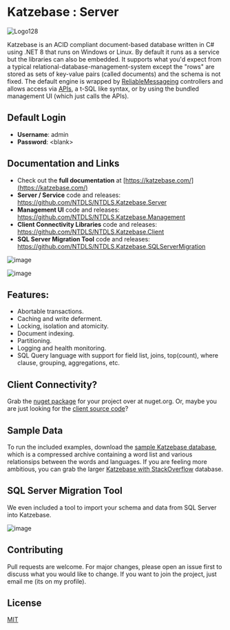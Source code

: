 # Katzebase : Server
![Logo128](https://github.com/NTDLS/NTDLS.Katzebase.Server/assets/11428567/fa827156-4d19-4803-860f-aa0ef3a5151d)

Katzebase is an ACID compliant document-based database written in C# using .NET 8 that runs on Windows or Linux. By default it runs as a service but the libraries can also be embedded. It supports what you'd expect from a typical relational-database-management-system except the "rows" are stored as sets of key-value pairs (called documents) and the schema is not fixed. The default engine is wrapped by [ReliableMessageing](https://github.com/NTDLS/NTDLS.ReliableMessaging) controllers and allows access via [APIs](https://github.com/NTDLS/NTDLS.Katzebase.Client), a t-SQL like syntax, or by using the bundled management UI (which just calls the APIs).

## Default Login
 - **Username**: admin
 - **Password**: \<blank\>

## Documentation and Links
- Check out the **full documentation** at [https://katzebase.com/](https://katzebase.com/)
- **Server / Service** code and releases: https://github.com/NTDLS/NTDLS.Katzebase.Server
- **Management UI** code and releases: https://github.com/NTDLS/NTDLS.Katzebase.Management
- **Client Connectivity Libraries** code and releases: https://github.com/NTDLS/NTDLS.Katzebase.Client
- **SQL Server Migration Tool** code and releases: https://github.com/NTDLS/NTDLS.Katzebase.SQLServerMigration


![image](https://github.com/user-attachments/assets/6e6f337c-e30c-436c-94bd-182211e4054a)


![image](https://github.com/user-attachments/assets/1c2b8245-cb23-49cb-b9c9-1decdbfed779)


## Features:
- Abortable transactions.
- Caching and write deferment.
- Locking, isolation and atomicity.
- Document indexing.
- Partitioning.
- Logging and health monitoring.
- SQL Query language with support for field list, joins, top(count), where clause, grouping, aggregations, etc.


## Client Connectivity?
Grab the [nuget package](https://www.nuget.org/packages/NTDLS.Katzebase.Client/) for your project over at nuget.org.
Or, maybe you are just looking for the [client source code](https://github.com/NTDLS/NTDLS.Katzebase.Client)?


## Sample Data
To run the included examples, download the [sample Katzebase database]( https://katzebase.com/Download/Katzebase.zip), which is a compressed archive containing a word list and various relationsips between the words and languages.
If you are feeling more ambitious, you can grab the larger [Katzebase with StackOverflow](https://katzebase.com/WWWRoot/Download/Katzebase%20with%20StackOverflow.7z) database.


## SQL Server Migration Tool
We even included a tool to import your schema and data from SQL Server into Katzebase.


![image](https://github.com/NTDLS/NTDLS.Katzebase/assets/11428567/41959624-0254-4566-a495-05c72f4a3642)


## Contributing
Pull requests are welcome. For major changes, please open an issue first to discuss what you would like to change. If you want to join the project, just email me (its on my profile).

## License
[MIT](https://choosealicense.com/licenses/mit/)
